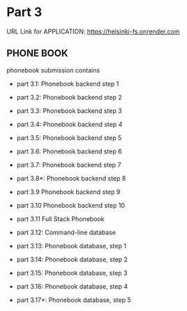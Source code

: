 # Part 3

URL Link for APPLICATION:
https://helsinki-fs.onrender.com

## PHONE BOOK
phonebook submission contains
-   part 3.1: Phonebook backend step 1
-   part 3.2: Phonebook backend step 2
-   part 3.3: Phonebook backend step 3
-   part 3.4: Phonebook backend step 4
-   part 3.5: Phonebook backend step 5
-   part 3.6: Phonebook backend step 6
-   part 3.7: Phonebook backend step 7
-   part 3.8*: Phonebook backend step 8
-   part 3.9 Phonebook backend step 9
-   part 3.10 Phonebook backend step 10
-   part 3.11 Full Stack Phonebook

-   part 3.12: Command-line database

-   part 3.13: Phonebook database, step 1
-   part 3.14: Phonebook database, step 2

-   part 3.15: Phonebook database, step 3
-   part 3.16: Phonebook database, step 4
-   part 3.17*: Phonebook database, step 5

